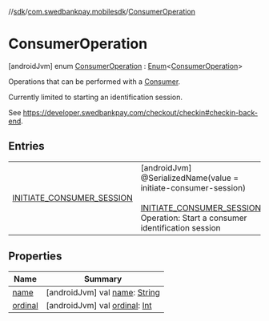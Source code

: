 //[sdk](../../../index.md)/[com.swedbankpay.mobilesdk](../index.md)/[ConsumerOperation](index.md)



# ConsumerOperation  
 [androidJvm] enum [ConsumerOperation](index.md) : [Enum](https://kotlinlang.org/api/latest/jvm/stdlib/kotlin/-enum/index.html)<[ConsumerOperation](index.md)> 

Operations that can be performed with a [Consumer](../-consumer/index.md).



Currently limited to starting an identification session.



See https://developer.swedbankpay.com/checkout/checkin#checkin-back-end.

   


## Entries  
  
| | |
|---|---|
| <a name="com.swedbankpay.mobilesdk/ConsumerOperation.INITIATE_CONSUMER_SESSION///PointingToDeclaration/"></a>[INITIATE_CONSUMER_SESSION](-i-n-i-t-i-a-t-e_-c-o-n-s-u-m-e-r_-s-e-s-s-i-o-n/index.md)| <a name="com.swedbankpay.mobilesdk/ConsumerOperation.INITIATE_CONSUMER_SESSION///PointingToDeclaration/"></a> [androidJvm] @SerializedName(value = initiate-consumer-session)  <br>  <br>[INITIATE_CONSUMER_SESSION](-i-n-i-t-i-a-t-e_-c-o-n-s-u-m-e-r_-s-e-s-s-i-o-n/index.md)()  <br>Operation: Start a consumer identification session   <br>|


## Properties  
  
|  Name |  Summary | 
|---|---|
| <a name="com.swedbankpay.mobilesdk/ConsumerOperation/name/#/PointingToDeclaration/"></a>[name](index.md#1667195243%2FProperties%2F462465411)| <a name="com.swedbankpay.mobilesdk/ConsumerOperation/name/#/PointingToDeclaration/"></a> [androidJvm] val [name](index.md#1667195243%2FProperties%2F462465411): [String](https://kotlinlang.org/api/latest/jvm/stdlib/kotlin/-string/index.html)   <br>|
| <a name="com.swedbankpay.mobilesdk/ConsumerOperation/ordinal/#/PointingToDeclaration/"></a>[ordinal](index.md#-113997325%2FProperties%2F462465411)| <a name="com.swedbankpay.mobilesdk/ConsumerOperation/ordinal/#/PointingToDeclaration/"></a> [androidJvm] val [ordinal](index.md#-113997325%2FProperties%2F462465411): [Int](https://kotlinlang.org/api/latest/jvm/stdlib/kotlin/-int/index.html)   <br>|

